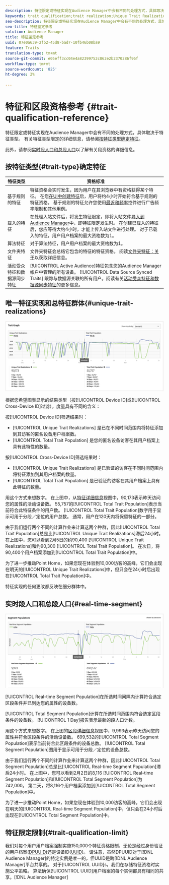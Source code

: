 ```yaml
---
description: 特征限定或特征实现在Audience Manager中会有不同的处理方式，具体取决于特征类型。 有关特质资格的详细信息，请参阅下表。
keywords: trait qualification;trait realization;Unique Trait Realizations;UTR;Total Trait Population;TTP
seo-description: 特征限定或特征实现在Audience Manager中会有不同的处理方式，具体取决于特征类型。 有关特质资格的详细信息，请参阅下表。
seo-title: 特征鉴定参考
solution: Audience Manager
title: 特征鉴定参考
uuid: 07e0a639-2fb2-45d8-bad7-10fb46b08ba9
feature: Traits
translation-type: tm+mt
source-git-commit: e05eff3cc04e4a82399752c862e2b2370286f96f
workflow-type: tm+mt
source-wordcount: '825'
ht-degree: 2%

---
```



# 特征和区段资格参考 {#trait-qualification-reference}

特征限定或特征实现在Audience Manager中会有不同的处理方式，具体取决于特征类型。 有关特征类型限定的详细信息，请参阅[按特征类型确定特征](#trait-type)。

此外，请参阅[实时段人口和总段人口](#real-time-segment)以了解有关段资格的详细信息。



## 按特征类型{#trait-type}确定特征

| 特征类型 | 资格标准 |
|---|---|
| 基于规则的特征 | 特征资格会实时发生，因为用户在其浏览器中有资格获得某个特征。 在您[在UI中创建特征](create-onboarded-rule-based-traits.md#create-rules-based-or-onboarded-traits)后，用户将约4小时开始符合基于规则的特征资格。 基于规则的特征允许您使用[最近和频率](../segments/recency-and-frequency.md)控件进行广告频率限制和其他用例。 |
| 载入的特征 | 在处理入站文件后，将发生特征限定，即将入站文件[导入到Audience Manager](../../faq/faq-inbound-data-ingestion.md)中，即特征限定发生时。 在创建已载入的特征后，您应等待大约4小时，才能上传入站文件进行处理。 对于已载入的特征，用户用户档案的最大资格数为1。 |
| 算法特征 | 对于算法特征，用户用户档案的最大资格数为1。 |
| 文件夹特征 | 文件夹特征会总结它包含的特征的特征资格。 阅读[文件夹特征：关于](about-folder-traits.md)以获取详细信息。 |
| 活动受众特征和数据源同步特征 | [!UICONTROL Active Audience]特征包含您的Audience Manager帐户中管理的所有设备。 [!UICONTROL Data Source Synced Traits] 跟踪与数据源关联的所有用户。阅读有关[活动受众特征和数据源同步特征](client-activity-synced-audience-traits.md)的更多信息。 |

## 唯一特征实现和总特征群体{#unique-trait-realizations}

![特征实现](assets/trait-graph.png)

根据您希望图表显示的结果类型（按[!UICONTROL Device ID]或[!UICONTROL Cross-Device ID]过滤），度量具有不同的含义：

按[!UICONTROL Device ID]筛选结果时：

* [!UICONTROL Unique Trait Realizations] 是已在不同时间范围内将特征添加到其访客的匿名设备用户档案数。
* [!UICONTROL Total Trait Population] 是您的匿名设备访客在其用户档案上具有此特性的数量。

按[!UICONTROL Cross-Device ID]筛选结果时：

* [!UICONTROL Unique Trait Realizations] 是已验证的访客在不同时间范围内将特征添加到其用户档案的数量。
* [!UICONTROL Total Trait Population] 是已验证的访客在其用户档案上具有此特征的数量。

用这个方式来想数字。 在上图中，从[特征详细信息](../../features/traits/trait-details-page.md)视图中，90,173表示昨天访问您的属性的活动设备数。 55,757的[!UICONTROL Total Trait Population]表示当前符合此特征条件的用户数。 [!UICONTROL Total Trait Population]数字用于显示可用于分段／定位的用户总数。 通常，用户在120天内将保留特征的一部分。

由于我们运行两个不同的计算作业来计算这两个种群，因此[!UICONTROL Total Trait Population]总是比[!UICONTROL Unique Trait Realizations]滞后24小时。 在上图中，您可以看到2月5日的约90,400 [!UICONTROL Unique Trait Realizations]和约90,300 [!UICONTROL Total Trait Population]。 在次日，将90,400个用户档案添加到[!UICONTROL Total Trait Population]中。

为了进一步推动Point Home，如果您现在体验到10,000访客的高峰，它们会出现在明天的[!UICONTROL Unique Trait Realizations]中，但只会在24小时后出现在[!UICONTROL Total Trait Population]中。

特征实现的任何更改都反映在细分群体中。

## 实时段人口和总段人口{#real-time-segment}

![特征实现](assets/segment-graph.png)

[!UICONTROL Real-time Segment Population]在所选时间间隔内计算符合选定区段条件并已到达您的属性的设备数。

[!UICONTROL Total Segment Population]计算在所选时间范围内符合选定区段条件的设备数。 [!UICONTROL 1 Day]报告表示最新的段人口计数。

用这个方式来想数字。 在上图的[区段详细信息](../../features/segments/segment-summary-view.md)视图中，9,993表示昨天访问您的属性并符合区段条件的活动设备数。 699,532的[!UICONTROL Total Segment Population]表示当前符合此区段条件的设备总数。 [!UICONTROL Total Segment Population]图用于显示可用于分段／定位的设备总数。

由于我们运行两个不同的计算作业来计算这两个种群，因此[!UICONTROL Total Segment Population]总是比[!UICONTROL Real-time Segment Population]滞后24小时。 在上图中，您可以看到2月2日的8,116 [!UICONTROL Real-time Segment Population]和[!UICONTROL Total Segment Population]为742,000。 第二天，将8,116个用户档案添加到[!UICONTROL Total Segment Population]中。

为了进一步推动Point Home，如果您现在体验到10,000访客的高峰，它们会出现在明天的[!UICONTROL Real-time Segment Population]中，但只会在24小时后出现在[!UICONTROL Total Segment Population]中。

## 特征限定限制{#trait-qualification-limit}

我们对每个用户用户档案强制实施150,000个特征资格限制，无论是经过身份验证的用户档案([DPUUID](../../reference/ids-in-aam.md))还是设备ID([UUID](../../reference/ids-in-aam.md))。 请注意，虽然DPUUID对于[!DNL Audience Manager]的特定实例是唯一的，但UUID是跨[!DNL Audience Manager]平台共享的。 对于[!UICONTROL UUID]s，我们在存储特征资格时实施公平策略。 算法确保[!UICONTROL UUID]用户档案的每个实例都具有相同的共享。[!DNL Audience Manager]


